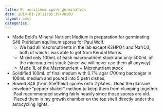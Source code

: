 ```yaml
---
title: P. aquilinum spore germination
date: 2014-01-29T11:05:39+00:00
layout: post
categories:
---
```

  * Made Bold's Mineral Nutrient Medium in preparation for germinating S48 Pteridium aquilinum spores for Paul Wolf.
      * We had all macronutrients in the lab except K2HPO4 and NaNO3, both of which I was able to get from Kendal Morris.
      * Mixed only 100mL of each macronutrient stock and only 500mL of the micronutrient stock (since we will never use them all anyway)
      * Made 1L of the Macronutrient + Micronutrient stock
  * Solidified 100mL of final medum with 0.7% agar (700mg bactoagar in 100mL medium and poured into 5 petri dishes.
  * Sowed S48 (from Sheffield) spores onto 2 plates.  Used the glassine envelope "pepper shaker" method to keep them from clumping together.  Paul recommended sowing fairly heavily since those spores are old.  Placed them in my growth chamber on the top shelf directly under the autocycling lights.
